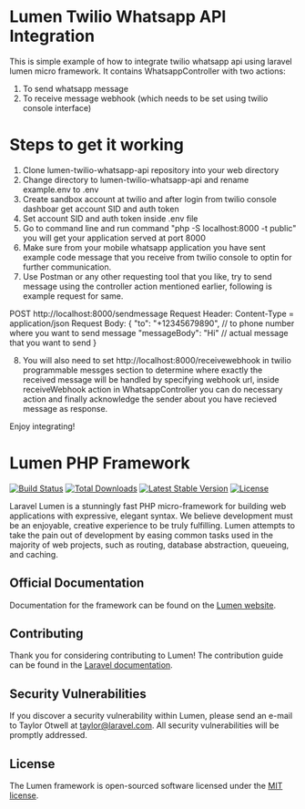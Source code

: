 # Lumen Twilio Whatsapp API Integration

This is simple example of how to integrate twilio whatsapp api using laravel lumen micro framework.
It contains WhatsappController with two actions:

1. To send whatsapp message
2. To receive message webhook (which needs to be set using twilio console interface)

# Steps to get it working

1. Clone lumen-twilio-whatsapp-api repository into your web directory
2. Change directory to lumen-twilio-whatsapp-api and rename example.env to .env
3. Create sandbox account at twilio and after login from twilio console dashboar get account SID and auth token
4. Set account SID and auth token inside .env file
5. Go to command line and run command "php -S localhost:8000 -t public" you will get your application served at port 8000
6. Make sure from your mobile whatsapp application you have sent example code message that you receive from twilio console to optin for further communication.
7. Use Postman or any other requesting tool that you like, try to send message using the controller action mentioned earlier, following is example request for same.

POST http://localhost:8000/sendmessage
Request Header: Content-Type = application/json
Request Body: {
"to": "+12345679890", // to phone number where you want to send message
"messageBody": "Hi" // actual message that you want to send
}

8. You will also need to set http://localhost:8000/receivewebhook in twilio programmable messges section to determine where exactly the received message will be handled by specifying webhook url, inside receiveWebhook action in WhatsappController you can do necessary action and finally acknowledge the sender about you have recieved message as response.

Enjoy integrating!

# Lumen PHP Framework

[![Build Status](https://travis-ci.org/laravel/lumen-framework.svg)](https://travis-ci.org/laravel/lumen-framework)
[![Total Downloads](https://img.shields.io/packagist/dt/laravel/framework)](https://packagist.org/packages/laravel/lumen-framework)
[![Latest Stable Version](https://img.shields.io/packagist/v/laravel/framework)](https://packagist.org/packages/laravel/lumen-framework)
[![License](https://img.shields.io/packagist/l/laravel/framework)](https://packagist.org/packages/laravel/lumen-framework)

Laravel Lumen is a stunningly fast PHP micro-framework for building web applications with expressive, elegant syntax. We believe development must be an enjoyable, creative experience to be truly fulfilling. Lumen attempts to take the pain out of development by easing common tasks used in the majority of web projects, such as routing, database abstraction, queueing, and caching.

## Official Documentation

Documentation for the framework can be found on the [Lumen website](https://lumen.laravel.com/docs).

## Contributing

Thank you for considering contributing to Lumen! The contribution guide can be found in the [Laravel documentation](https://laravel.com/docs/contributions).

## Security Vulnerabilities

If you discover a security vulnerability within Lumen, please send an e-mail to Taylor Otwell at taylor@laravel.com. All security vulnerabilities will be promptly addressed.

## License

The Lumen framework is open-sourced software licensed under the [MIT license](https://opensource.org/licenses/MIT).
